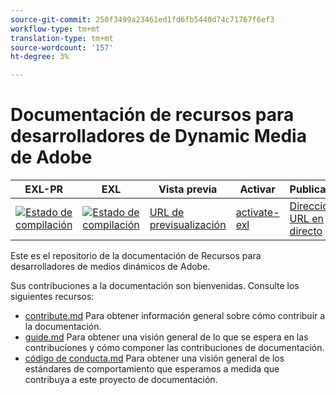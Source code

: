 ```yaml
---
source-git-commit: 250f3499a23461ed1fd6fb5440d74c71767f6ef3
workflow-type: tm+mt
translation-type: tm+mt
source-wordcount: '157'
ht-degree: 3%

---
```

# Documentación de recursos para desarrolladores de Dynamic Media de Adobe

| EXL-PR | EXL | Vista previa | Activar | Publicado | Ayuda |
|--- |--- |--- |--- |--- |--- |
| [![Estado de compilación](https://docs.ci.corp.adobe.com/view/exl-pr/job/dynamic-media-developer-resources.en_pr-exl/badge/icon)](https://docs.ci.corp.adobe.com/view/exl-pr/job/dynamic-media-developer-resources.en_pr-exl/lastBuild/) | [![Estado de compilación](https://docs.ci.corp.adobe.com/view/exl-pr/job/dynamic-media-developer-resources.en_exl/lastBuild/badge/icon)](https://docs.ci.corp.adobe.com/view/exl-pr/job/dynamic-media-developer-resources.en_exl/lastBuild/lastBuild) | [URL de previsualización](https://experienceleague.corp.adobe.com/docs/dynamic-media-developer-resources/library/home.html?lang=en) | [activate-exl](https://docs.ci.corp.adobe.com/job/activate-exl/build/) | [Dirección URL en directo](https://experienceleague.adobe.com/docs/dynamic-media-developer-resources/library/home.html?lang=en) | [Guía de creación](https://experienceleague.adobe.com/docs/authoring-guide-exl/using/home.html?lang=en) |

Este es el repositorio de la documentación de Recursos para desarrolladores de medios dinámicos de Adobe.

Sus contribuciones a la documentación son bienvenidas. Consulte los siguientes recursos:

* [contribute.md](contributing.md) Para obtener información general sobre cómo contribuir a la documentación.
* [guide.md](guidelines.md) Para obtener una visión general de lo que se espera en las contribuciones y cómo componer las contribuciones de documentación.
* [código de conducta.md](code-of-conduct.md) Para obtener una visión general de los estándares de comportamiento que esperamos a medida que contribuya a este proyecto de documentación.
